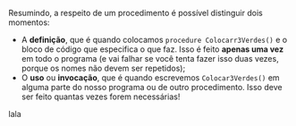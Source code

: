 Resumindo, a respeito de um procedimento é possível distinguir dois momentos:

* A **definição**, que é quando colocamos `procedure Colocarr3Verdes()` e o bloco de código que especifica o que faz. Isso é feito **apenas uma vez** em todo o programa (e vai falhar se você tenta fazer isso duas vezes, porque os nomes não devem ser repetidos);
* O **uso** ou **invocação**, que é quando escrevemos `Colocar3Verdes()` em alguma parte do nosso programa ou de outro procedimento. Isso deve ser feito quantas vezes forem necessárias!

lala
